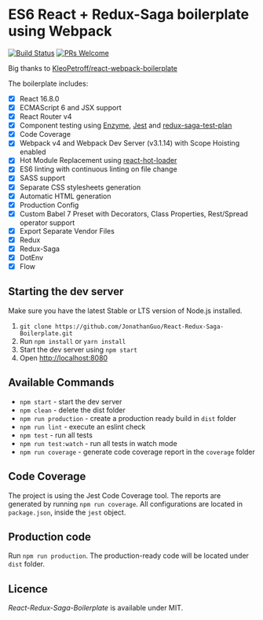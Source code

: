 # ES6 React + Redux-Saga boilerplate using Webpack

[![Build Status](https://travis-ci.org/JonathanGuo/React-Redux-Saga-Boilerplate.svg?branch=master)](https://travis-ci.org/JonathanGuo/React-Redux-Saga-Boilerplate) [![PRs Welcome](https://img.shields.io/badge/PRs-welcome-brightgreen.svg?style=flat-square)](http://makeapullrequest.com)

Big thanks to [KleoPetroff/react-webpack-boilerplate](https://github.com/KleoPetroff/react-webpack-boilerplate)

The boilerplate includes: 

- [x] React 16.8.0
- [x] ECMAScript 6 and JSX support
- [x] React Router v4
- [x] Component testing using [Enzyme](https://github.com/airbnb/enzyme), [Jest](https://facebook.github.io/jest) and [redux-saga-test-plan](https://github.com/jfairbank/redux-saga-test-plan)
- [x] Code Coverage
- [x] Webpack v4 and Webpack Dev Server (v3.1.14) with Scope Hoisting enabled
- [x] Hot Module Replacement using [react-hot-loader](https://github.com/gaearon/react-hot-loader)
- [x] ES6 linting with continuous linting on file change
- [x] SASS support
- [x] Separate CSS stylesheets generation
- [x] Automatic HTML generation
- [x] Production Config
- [x] Custom Babel 7 Preset with Decorators, Class Properties, Rest/Spread operator support
- [x] Export Separate Vendor Files
- [x] Redux
- [x] Redux-Saga
- [x] DotEnv
- [x] Flow

## Starting the dev server

Make sure you have the latest Stable or LTS version of Node.js installed.

1. `git clone https://github.com/JonathanGuo/React-Redux-Saga-Boilerplate.git`
2. Run `npm install` or `yarn install`
3. Start the dev server using `npm start`
3. Open [http://localhost:8080](http://localhost:8080)

## Available Commands

- `npm start` - start the dev server
- `npm clean` - delete the dist folder
- `npm run production` - create a production ready build in `dist` folder
- `npm run lint` - execute an eslint check
- `npm test` - run all tests
- `npm run test:watch` - run all tests in watch mode
- `npm run coverage` - generate code coverage report in the `coverage` folder

## Code Coverage

The project is using the Jest Code Coverage tool. The reports are generated by running `npm run coverage`. All configurations are located in `package.json`, inside the `jest` object.

## Production code

Run `npm run production`. The production-ready code will be located under `dist` folder.

## Licence

_React-Redux-Saga-Boilerplate_ is available under MIT.

